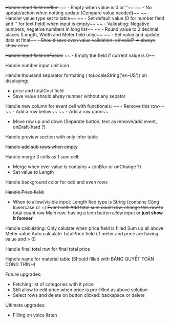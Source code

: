 ~~Handle input field onBlur:~~
~~ - Empty when value is 0 or ''~~
~~ - No update/action when notting update (Compare value needed)~~
~~ -  Handler value type set to table~~
~~ - Set default value (0 for number field and '' for text field) when input is empty~~
~~  - Validating: Negative numbers, negative numbers in long list~~
~~ - Round value to 2 decimal places (Length, Width and Meter field only)~~
~~ - Set value and update data at final~~
~~- Should save even value validation is invalid? => always show error~~

~~Handle input field onFocus:~~
~~ - Empty the field if current value is 0~~

Handle number input unit icon

Handle thousand separator formating ( toLocaleString('en-US')) on displaying:
 - price and totalCost field
- Save value should alway number without any sepator

Handle new column for event cell with functionals:
~~ - Remove this row~~
~~ - Add a row below~~
~~ - Add a row upon~~
 - Move row up and down (Separate button, text as remove/add event, onDraft-hard ?)

Handle preview section with only infor table

~~Handle add sub rows when empty~~

Handle merge 3 cells as 1 sum cell:
 - Merge when ever value is contains + (onBlur or onChange ?)
 - Set value to Length

Handle background color for odd and even rows

~~Handle Price field:~~
 - When to allow/visible input:
Length fied type is String (contains Cộng lowercase or +)
~~Event cell: Add total sum count row, change this row to total count row~~
Main row: having a icon button allow input or **just show it forever**

Handle calculating:
Only calulate when price field is filled
Sum up all above Meter value
Auto calculate TotalPrice field (if meter and price are having value and > 0)

Handle final total row for final total price

Handle name for material table (Should filled with BẢNG QUYẾT TOÁN CÔNG TRÌNH)

Future upgrades:
- Fetching list of categories with it price
- Still allow to edit price when price is pre-filled as above solution
- Select rows and delete on button clicked: backspace or delete

Ultimate upgrades:
- Filling on voice listen